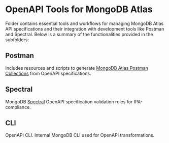 # OpenAPI Tools for MongoDB Atlas

Folder contains essential tools and workflows for managing MongoDB Atlas API specifications and their integration with development tools like Postman and Spectral. Below is a summary of the functionalities provided in the subfolders:

## Postman

Includes resources and scripts to generate [MongoDB Atlas Postman Collections](https://www.mongodb.com/developer/products/atlas/admin-api-postman/) from OpenAPI specifications. 

## Spectral

MongoDB [Spectral](https://github.com/stoplightio/spectral) OpenAPI specification validation rules for IPA-compliance.

## CLI

OpenAPI CLI. Internal MongoDB CLI used for OpenAPI transformations.

